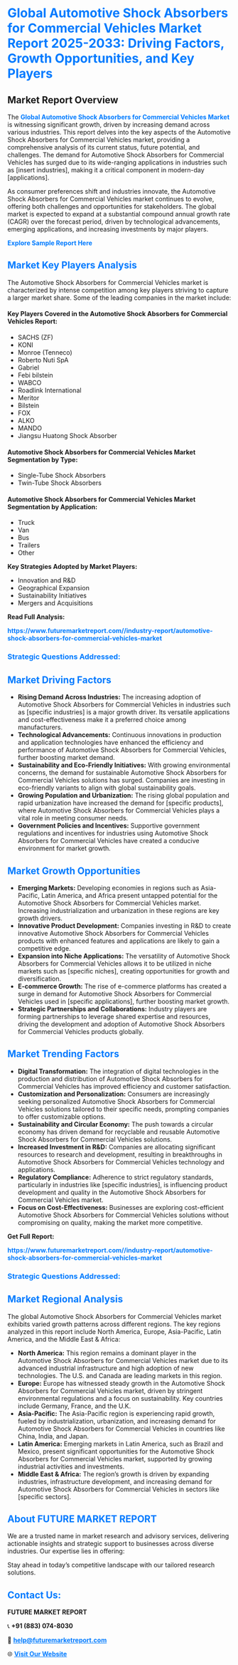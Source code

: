 <h1 style="color: #007BFF;">Global Automotive Shock Absorbers for Commercial Vehicles Market Report 2025-2033: Driving Factors, Growth Opportunities, and Key Players</h1>

<section id="overview">
<h2>Market Report Overview</h2>
<p>The <a href="https://www.futuremarketreport.com//industry-report/automotive-shock-absorbers-for-commercial-vehicles-market" style="color: #007BFF; text-decoration: none;"><strong>Global Automotive Shock Absorbers for Commercial Vehicles Market</strong></a> is witnessing significant growth, driven by increasing demand across various industries. This report delves into the key aspects of the Automotive Shock Absorbers for Commercial Vehicles market, providing a comprehensive analysis of its current status, future potential, and challenges. The demand for Automotive Shock Absorbers for Commercial Vehicles has surged due to its wide-ranging applications in industries such as [insert industries], making it a critical component in modern-day [applications].</p>
<p>As consumer preferences shift and industries innovate, the Automotive Shock Absorbers for Commercial Vehicles market continues to evolve, offering both challenges and opportunities for stakeholders. The global market is expected to expand at a substantial compound annual growth rate (CAGR) over the forecast period, driven by technological advancements, emerging applications, and increasing investments by major players.</p>
</section>

<section id="overview">
<p><a href="https://www.futuremarketreport.com//request-sample/reportId=87318" style="color: #007BFF; text-decoration: none;"><strong>Explore Sample Report Here</strong></a></p>
</section>

<section id="key-players">
<h2 style="color: #007BFF;">Market Key Players Analysis</h2>
<p>The Automotive Shock Absorbers for Commercial Vehicles market is characterized by intense competition among key players striving to capture a larger market share. Some of the leading companies in the market include:</p>
<h4>Key Players Covered in the Automotive Shock Absorbers for Commercial Vehicles Report:</h4>
<ul><li>SACHS (ZF)</li><li>KONI</li><li>Monroe (Tenneco)</li><li>Roberto Nuti SpA</li><li>Gabriel</li><li>Febi bilstein</li><li>WABCO</li><li>Roadlink International</li><li>Meritor</li><li>Bilstein</li><li>FOX</li><li>ALKO</li><li>MANDO</li><li>Jiangsu Huatong Shock Absorber</li></ul>
<h4>Automotive Shock Absorbers for Commercial Vehicles Market Segmentation by Type:</h4>
<ul><li>Single-Tube Shock Absorbers</li><li>Twin-Tube Shock Absorbers</li></ul>

<h4>Automotive Shock Absorbers for Commercial Vehicles Market Segmentation by Application:</h4>
<ul><li>Truck</li><li>Van</li><li>Bus</li><li>Trailers</li><li>Other</li></ul>
<p><strong>Key Strategies Adopted by Market Players:</strong></p>
<ul>
<li>Innovation and R&D</li>
<li>Geographical Expansion</li>
<li>Sustainability Initiatives</li>
<li>Mergers and Acquisitions</li>
</ul>
</section>

<section>
<p><strong>Read Full Analysis: </strong></p><a href="https://www.futuremarketreport.com//industry-report/automotive-shock-absorbers-for-commercial-vehicles-market" style="color: #007BFF; text-decoration: none;"><strong>https://www.futuremarketreport.com//industry-report/automotive-shock-absorbers-for-commercial-vehicles-market</strong></a>
<h3 style="color: #007BFF;">Strategic Questions Addressed:</h3>
</section>

<section id="driving-factors">
<h2 style="color: #007BFF;">Market Driving Factors</h2>
<ul>
<li><strong>Rising Demand Across Industries:</strong> The increasing adoption of Automotive Shock Absorbers for Commercial Vehicles in industries such as [specific industries] is a major growth driver. Its versatile applications and cost-effectiveness make it a preferred choice among manufacturers.</li>
<li><strong>Technological Advancements:</strong> Continuous innovations in production and application technologies have enhanced the efficiency and performance of Automotive Shock Absorbers for Commercial Vehicles, further boosting market demand.</li>
<li><strong>Sustainability and Eco-Friendly Initiatives:</strong> With growing environmental concerns, the demand for sustainable Automotive Shock Absorbers for Commercial Vehicles solutions has surged. Companies are investing in eco-friendly variants to align with global sustainability goals.</li>
<li><strong>Growing Population and Urbanization:</strong> The rising global population and rapid urbanization have increased the demand for [specific products], where Automotive Shock Absorbers for Commercial Vehicles plays a vital role in meeting consumer needs.</li>
<li><strong>Government Policies and Incentives:</strong> Supportive government regulations and incentives for industries using Automotive Shock Absorbers for Commercial Vehicles have created a conducive environment for market growth.</li>
</ul>
</section>

<section id="growth-opportunities">
<h2 style="color: #007BFF;">Market Growth Opportunities</h2>
<ul>
<li><strong>Emerging Markets:</strong> Developing economies in regions such as Asia-Pacific, Latin America, and Africa present untapped potential for the Automotive Shock Absorbers for Commercial Vehicles market. Increasing industrialization and urbanization in these regions are key growth drivers.</li>
<li><strong>Innovative Product Development:</strong> Companies investing in R&D to create innovative Automotive Shock Absorbers for Commercial Vehicles products with enhanced features and applications are likely to gain a competitive edge.</li>
<li><strong>Expansion into Niche Applications:</strong> The versatility of Automotive Shock Absorbers for Commercial Vehicles allows it to be utilized in niche markets such as [specific niches], creating opportunities for growth and diversification.</li>
<li><strong>E-commerce Growth:</strong> The rise of e-commerce platforms has created a surge in demand for Automotive Shock Absorbers for Commercial Vehicles used in [specific applications], further boosting market growth.</li>
<li><strong>Strategic Partnerships and Collaborations:</strong> Industry players are forming partnerships to leverage shared expertise and resources, driving the development and adoption of Automotive Shock Absorbers for Commercial Vehicles products globally.</li>
</ul>
</section>

<section id="trending-factors">
<h2 style="color: #007BFF;">Market Trending Factors</h2>
<ul>
<li><strong>Digital Transformation:</strong> The integration of digital technologies in the production and distribution of Automotive Shock Absorbers for Commercial Vehicles has improved efficiency and customer satisfaction.</li>
<li><strong>Customization and Personalization:</strong> Consumers are increasingly seeking personalized Automotive Shock Absorbers for Commercial Vehicles solutions tailored to their specific needs, prompting companies to offer customizable options.</li>
<li><strong>Sustainability and Circular Economy:</strong> The push towards a circular economy has driven demand for recyclable and reusable Automotive Shock Absorbers for Commercial Vehicles solutions.</li>
<li><strong>Increased Investment in R&D:</strong> Companies are allocating significant resources to research and development, resulting in breakthroughs in Automotive Shock Absorbers for Commercial Vehicles technology and applications.</li>
<li><strong>Regulatory Compliance:</strong> Adherence to strict regulatory standards, particularly in industries like [specific industries], is influencing product development and quality in the Automotive Shock Absorbers for Commercial Vehicles market.</li>
<li><strong>Focus on Cost-Effectiveness:</strong> Businesses are exploring cost-efficient Automotive Shock Absorbers for Commercial Vehicles solutions without compromising on quality, making the market more competitive.</li>
</ul>
</section>

<section>
<p><strong>Get Full Report: </strong></p><a href="https://www.futuremarketreport.com//industry-report/automotive-shock-absorbers-for-commercial-vehicles-market" style="color: #007BFF; text-decoration: none;"><strong>https://www.futuremarketreport.com//industry-report/automotive-shock-absorbers-for-commercial-vehicles-market</strong></a>
<h3 style="color: #007BFF;">Strategic Questions Addressed:</h3>
</section>


<section id="regional-analysis">
<h2 style="color: #007BFF;">Market Regional Analysis</h2>
<p>The global Automotive Shock Absorbers for Commercial Vehicles market exhibits varied growth patterns across different regions. The key regions analyzed in this report include North America, Europe, Asia-Pacific, Latin America, and the Middle East & Africa:</p>
<ul>
<li><strong>North America:</strong> This region remains a dominant player in the Automotive Shock Absorbers for Commercial Vehicles market due to its advanced industrial infrastructure and high adoption of new technologies. The U.S. and Canada are leading markets in this region.</li>
<li><strong>Europe:</strong> Europe has witnessed steady growth in the Automotive Shock Absorbers for Commercial Vehicles market, driven by stringent environmental regulations and a focus on sustainability. Key countries include Germany, France, and the U.K.</li>
<li><strong>Asia-Pacific:</strong> The Asia-Pacific region is experiencing rapid growth, fueled by industrialization, urbanization, and increasing demand for Automotive Shock Absorbers for Commercial Vehicles in countries like China, India, and Japan.</li>
<li><strong>Latin America:</strong> Emerging markets in Latin America, such as Brazil and Mexico, present significant opportunities for the Automotive Shock Absorbers for Commercial Vehicles market, supported by growing industrial activities and investments.</li>
<li><strong>Middle East & Africa:</strong> The region’s growth is driven by expanding industries, infrastructure development, and increasing demand for Automotive Shock Absorbers for Commercial Vehicles in sectors like [specific sectors].</li>
</ul>
</section>

<footer>
<h2 style="color: #007BFF;">About FUTURE MARKET REPORT</h2>
<p>We are a trusted name in market research and advisory services, delivering actionable insights and strategic support to businesses across diverse industries. Our expertise lies in offering:</p>

<p>Stay ahead in today’s competitive landscape with our tailored research solutions.</p>

<h2 style="color: #007BFF;">Contact Us:</h2>
<p><strong>FUTURE MARKET REPORT</strong></p>
<p>📞 <strong>+91 (883) 074-8030</strong></p>
<p>📧 <strong><a href="mailto:help@futuremarketreport.com" style="color: #007BFF;">help@futuremarketreport.com</a></strong></p>
<p>🌐 <strong><a href="https://www.futuremarketreport.com/" style="color: #007BFF;">Visit Our Website</a></strong></p>
</footer>